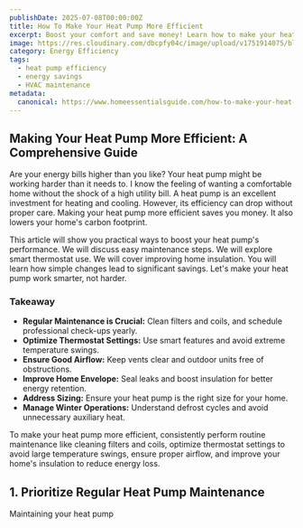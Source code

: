 ```yaml
---
publishDate: 2025-07-08T00:00:00Z
title: How To Make Your Heat Pump More Efficient
excerpt: Boost your comfort and save money! Learn how to make your heat pump more efficient with practical tips for maintenance, smart settings, and usage.
image: https://res.cloudinary.com/dbcpfy04c/image/upload/v1751914075/blog_image_1751914074_nmziaa.webp
category: Energy Efficiency
tags:
  - heat pump efficiency
  - energy savings
  - HVAC maintenance
metadata:
  canonical: https://www.homeessentialsguide.com/how-to-make-your-heat-pump-more-efficient
---
```


## Making Your Heat Pump More Efficient: A Comprehensive Guide

Are your energy bills higher than you like? Your heat pump might be working harder than it needs to. I know the feeling of wanting a comfortable home without the shock of a high utility bill. A heat pump is an excellent investment for heating and cooling. However, its efficiency can drop without proper care. Making your heat pump more efficient saves you money. It also lowers your home's carbon footprint.

This article will show you practical ways to boost your heat pump's performance. We will discuss easy maintenance steps. We will explore smart thermostat use. We will cover improving home insulation. You will learn how simple changes lead to significant savings. Let's make your heat pump work smarter, not harder.

### Takeaway

*   **Regular Maintenance is Crucial:** Clean filters and coils, and schedule professional check-ups yearly.
*   **Optimize Thermostat Settings:** Use smart features and avoid extreme temperature swings.
*   **Ensure Good Airflow:** Keep vents clear and outdoor units free of obstructions.
*   **Improve Home Envelope:** Seal leaks and boost insulation for better energy retention.
*   **Address Sizing:** Ensure your heat pump is the right size for your home.
*   **Manage Winter Operations:** Understand defrost cycles and avoid unnecessary auxiliary heat.

To make your heat pump more efficient, consistently perform routine maintenance like cleaning filters and coils, optimize thermostat settings to avoid large temperature swings, ensure proper airflow, and improve your home's insulation to reduce energy loss.

## 1. Prioritize Regular Heat Pump Maintenance

Maintaining your heat pump